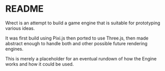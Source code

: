 # README #

Wrect is an attempt to build a game engine that is suitable for prototyping various ideas.

It was first build using Pixi.js  then ported to use Three.js, then made abstract enough to handle both and other possible future rendering engines.

This is merely a placeholder for an eventual rundown of how the Engine works and how it could be used.